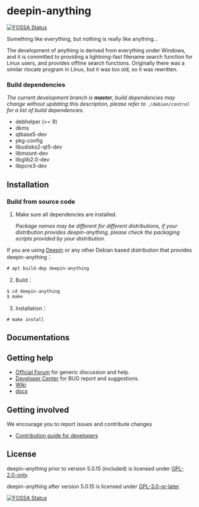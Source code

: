 # deepin-anything
[![FOSSA Status](https://app.fossa.com/api/projects/git%2Bgithub.com%2Fre2zero%2Fdeepin-anything.svg?type=shield)](https://app.fossa.com/projects/git%2Bgithub.com%2Fre2zero%2Fdeepin-anything?ref=badge_shield)


Something like everything, but nothing is really like anything...

The development of anything is derived from everything under Windows, and it is committed to providing a lightning-fast filename search function for Linux users, and provides offline search functions. Originally there was a similar rlocate program in Linux, but it was too old, so it was rewritten.

### Build dependencies

*The current development branch is **master**, build dependencies may change without updating this description, please refer to `./debian/control` for a list of build dependencies*.

- debhelper (>= 9)
- dkms
- qtbase5-dev
- pkg-config
- libudisks2-qt5-dev
- libmount-dev
- libglib2.0-dev
- libpcre3-dev

## Installation

### Build from source code

1. Make sure all dependencies are installed.

   *Package names may be different for different distributions, if your distribution provides deepin-anything, please check the packaging scripts provided by your distribution.*

If you are using [Deepin](https://distrowatch.com/table.php?distribution=deepin) or any other Debian based distribution that provides deepin-anything：

```shell
# apt build-dep deepin-anything
```

2. Build：

```shell
$ cd deepin-anything
$ make
```

3. Installation：

```shell
# make install
```

## Documentations

## Getting help

- [Official Forum](https://bbs.deepin.org/) for generic discussion and help.
- [Developer Center](https://github.com/linuxdeepin/developer-center) for BUG report and suggestions.
- [Wiki](https://wiki.deepin.org/)
- [docs](https://github.com/linuxdeepin/deepin-anything/tree/master/docs)

## Getting involved

We encourage you to report issues and contribute changes

- [Contribution guide for developers](https://github.com/linuxdeepin/developer-center/wiki/Contribution-Guidelines-for-Developers-en)

## License

deepin-anything prior to version 5.0.15 (included) is licensed under  [GPL-2.0-only](LICENSE).

deepin-anything after version 5.0.15 is licensed under [GPL-3.0-or-later](LICENSE).

[![FOSSA Status](https://app.fossa.com/api/projects/git%2Bgithub.com%2Fre2zero%2Fdeepin-anything.svg?type=large)](https://app.fossa.com/projects/git%2Bgithub.com%2Fre2zero%2Fdeepin-anything?ref=badge_large)